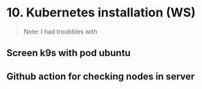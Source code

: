 # 10. Kubernetes installation (WS)

>Note: I had troubbles with




## Screen k9s with pod ubuntu


## Github action for checking nodes in server


